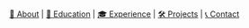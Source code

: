 [🔎 About](#about) | [💼 Education](#education) | [🎓 Experience](#experience) | [🛠️ Projects](#projects) | [📞 Contact](#contact)